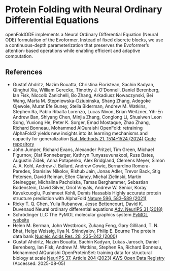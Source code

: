 Protein Folding with Neural Ordinary Differential Equations
==============

openFoldODE implements a Neural Ordinary Differential Equation (Neural ODE) formulation of the Evoformer. Instead of fixed discrete blocks, we use a continuous-depth parameterization that preserves the Evoformer’s attention-based operations while enabling efficient and adaptive computation.


References
----------
- Gustaf Ahdritz, Nazim Bouatta, Christina Floristean, Sachin Kadyan, Qinghui Xia, William Gerecke, Timothy J. O'Donnell, Daniel Berenberg, Ian Fisk, Niccolò Zanichelli, Bo Zhang, Arkadiusz Nowaczynski, Bei Wang, Marta M. Stepniewska-Dziubinska, Shang Zhang, Adegoke Ojewole, Murat Efe Guney, Stella Biderman, Andrew M. Watkins, Stephen Ra, Pablo Ribalta Lorenzo, Lucas Nivon, Brian Weitzner, Yih-En Andrew Ban, Shiyang Chen, Minjia Zhang, Conglong Li, Shuaiwen Leon Song, Yuxiong He, Peter K. Sorger, Emad Mostaque, Zhao Zhang, Richard Bonneau, Mohammed AlQuraishi
  OpenFold: retraining AlphaFold2 yields new insights into its learning mechanisms and capacity for generalization
  [Nat. Methods 21, 1514–1524 (2024)](https://doi.org/10.1038/s41592-024-02272-z)
  [Code repository](https://github.com/aqlaboratory/openfold)
- John Jumper, Richard Evans, Alexander Pritzel, Tim Green, Michael Figurnov, Olaf Ronneberger, Kathryn Tunyasuvunakool, Russ Bates, Augustin Žídek, Anna Potapenko, Alex Bridgland, Clemens Meyer, Simon A. A. Kohl, Andrew J. Ballard, Andrew Cowie, Bernardino Romera-Paredes, Stanislav Nikolov, Rishub Jain, Jonas Adler, Trevor Back, Stig Petersen, David Reiman, Ellen Clancy, Michal Zielinski, Martin Steinegger, Michalina Pacholska, Tamas Berghammer, Sebastian Bodenstein, David Silver, Oriol Vinyals, Andrew W. Senior, Koray Kavukcuoglu, Pushmeet Kohli, Demis Hassabis
  Highly accurate protein structure prediction with AlphaFold
  [Nature 596, 583–589 (2021)](https://doi.org/10.1038/s41586-021-03819-2)
- Ricky T. Q. Chen, Yulia Rubanova, Jesse Bettencourt, David K. Duvenaud
  Neural ordinary differential equations
  [Adv. NeurIPS 31 (2018)](https://proceedings.neurips.cc/paper/2018/file/69386f6bb1dfed68692a24c8686939b9-Paper.pdf)
- Schrödinger LLC
  The PyMOL molecular graphics system
  [PyMOL website](http://www.pymol.org)
- Helen M. Berman, John Westbrook, Zukang Feng, Gary Gilliland, T. N. Bhat, Helge Weissig, Ilya N. Shindyalov, Philip E. Bourne
  The protein data bank
  [Nucleic Acids Res. 28, 235–242 (2000)](https://doi.org/10.1093/nar/28.1.235)
- Gustaf Ahdritz, Nazim Bouatta, Sachin Kadyan, Lukas Jarosch, Daniel Berenberg, Ian Fisk, Andrew M. Watkins, Stephen Ra, Richard Bonneau, Mohammed AlQuraishi
  OpenProteinSet: training data for structural biology at scale
  [NeurIPS 37, Article 204 (2023)](https://openreview.net/forum?id=gO0kS0eE0F&noteId=ly7X3fS4uJ)
  [AWS Open Data Registry](https://registry.opendata.aws/openfold/) (Accessed: 2025-08-05)
